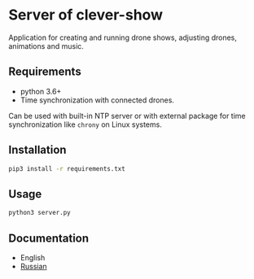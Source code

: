# Server of clever-show

Application for creating and running drone shows, adjusting drones, animations and music.

## Requirements

* python 3.6+
* Time synchronization with connected drones.

Can be used with built-in NTP server or with external package for time synchronization like `chrony` on Linux systems.

## Installation

```cmd
pip3 install -r requirements.txt
```

## Usage

```cmd
python3 server.py
```

## Documentation

* English
* [Russian](../docs/ru/server.md)
